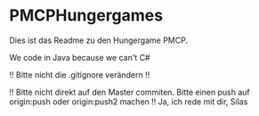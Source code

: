 # PMCPHungergames
Dies ist das Readme zu den Hungergame PMCP.

We code in Java because we can't C#

!! Bitte nicht die .gitignore verändern !!

!! Bitte nicht direkt auf den Master commiten. Bitte einen push auf origin:push oder origin:push2 machen !! 
Ja, ich rede mit dir, Silas

